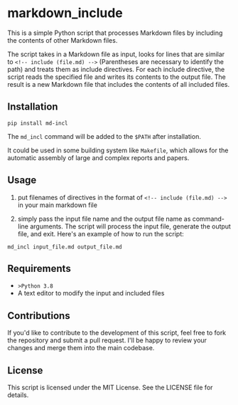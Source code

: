 # markdown_include

This is a simple Python script that processes Markdown files by including the contents of other Markdown files.

The script takes in a Markdown file as input, looks for lines that are similar to `<!-- include (file.md) -->` (Parentheses are necessary to identify the path) and treats them as include directives. For each include directive, the script reads the specified file and writes its contents to the output file. The result is a new Markdown file that includes the contents of all included files.

## Installation

```shell
pip install md-incl
```

The `md_incl` command will be added to the `$PATH` after installation.

It could be used in some building system like `Makefile`, which allows for the automatic assembly of large and complex reports and papers.

## Usage

1. put filenames of directives in the format of `<!-- include (file.md) -->` in your main markdown file

2. simply pass the input file name and the output file name as command-line arguments. The script will process the input file, generate the output file, and exit. Here's an example of how to run the script:

```shell
md_incl input_file.md output_file.md
```

## Requirements

+ `>Python 3.8`
+ A text editor to modify the input and included files

## Contributions

If you'd like to contribute to the development of this script, feel free to fork the repository and submit a pull request. I'll be happy to review your changes and merge them into the main codebase.

## License

This script is licensed under the MIT License. See the LICENSE file for details.
